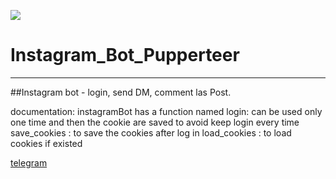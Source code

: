 ![](https://imgur.com/h6XINfZ.png)
# Instagram_Bot_Pupperteer
-----------------------------------
##Instagram bot - login, send DM, comment las Post.

documentation: instagramBot has a function named login: can be used only one time and then the cookie are saved to avoid keep login every time save_cookies : to save the cookies after log in load_cookies : to load cookies if existed

[telegram](https://t.me/AzaniR)
